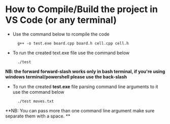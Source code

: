 # How to Compile/Build the project in VS Code (or any terminal)

- Use the command below to rcompile the code

		g++ -o test.exe board.cpp board.h cell.cpp cell.h

- To run the created text.exe file use the command below
	
		./test	
**NB: the forward forward-slash works only in bash terminal, if you're using windows terminal/powershell please use the back-slash**

- To run the created **test.exe** file parsing command line arguments to it use the command below <br>

		./test moves.txt
**NB: You can pass more than one command line argument make sure separate them with a space. **